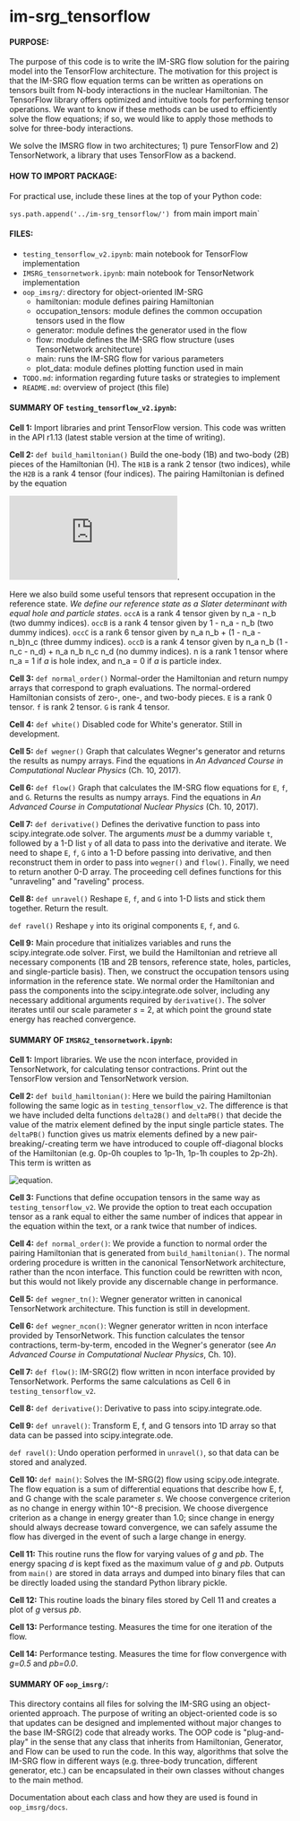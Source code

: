 # im-srg_tensorflow

#### PURPOSE:
The purpose of this code is to write the IM-SRG flow solution for the pairing model into the TensorFlow architecture. The motivation for this project is that the IM-SRG flow equation terms can be written as operations on tensors built from N-body interactions in the nuclear Hamiltonian. The TensorFlow library offers optimized and intuitive tools for performing tensor operations. We want to know if these methods can be used to efficiently solve the flow equations; if so, we would like to apply those methods to solve for three-body interactions.

We solve the IMSRG flow in two architectures; 1) pure TensorFlow and 2) TensorNetwork, a library that uses TensorFlow as a backend.

#### HOW TO IMPORT PACKAGE:
For practical use, include these lines at the top of your Python code:

`sys.path.append('../im-srg_tensorflow/')
`from main import main`


#### FILES:
* `testing_tensorflow_v2.ipynb`: main notebook for TensorFlow implementation
* `IMSRG_tensornetwork.ipynb`: main notebook for TensorNetwork implementation
* `oop_imsrg/`: directory for object-oriented IM-SRG
  * hamiltonian: module defines pairing Hamiltonian
  * occupation_tensors: module defines the common occupation tensors used in the flow
  * generator: module defines the generator used in the flow
  * flow: module defines the IM-SRG flow structure (uses TensorNetwork architecture)
  * main: runs the IM-SRG flow for various parameters
  * plot_data: module defines plotting function used in main
* `TODO.md`: information regarding future tasks or strategies to implement
* `README.md`: overview of project (this file)

#### SUMMARY OF `testing_tensorflow_v2.ipynb`:

__Cell 1:__
Import libraries and print TensorFlow version. This code was written in the API r1.13 (latest stable version at the time of writing).

__Cell 2:__
`def build_hamiltonian()` Build the one-body (1B) and two-body (2B) pieces of the Hamiltonian (H). The `H1B` is a rank 2 tensor (two indices), while the `H2B` is a rank 4 tensor (four indices). The pairing Hamiltonian is defined by the equation

![equation](https://latex.codecogs.com/gif.latex?%24%24H%20%3D%20%5Csum_%7BP%5Csigma%7D%5Cdelta%28P-1%29a%5E%7B%5Cdagger%7D_%7BP%5Csigma%7D%20a_%7BP%5Csigma%7D%20-%20%5Csum_%7Bpq%7D%5Cfrac%7Bg%7D%7B2%7Da%5E%7B%5Cdagger%7D_%7Bp%2C&plus;1%7Da%5E%7B%5Cdagger%7D_%7Bp%2C-1%7D%20a_%7Bq%2C-1%7Da_%7Bq%2C&plus;1%7D.%24%24).

Here we also build some useful tensors that represent occupation in the reference state. _We define our reference state as a Slater determinant with equal hole and particle states_. `occA` is a rank 4 tensor given by n_a - n_b (two dummy indices). `occB` is a rank 4 tensor given by 1 - n_a - n_b (two dummy indices). `occC` is a rank 6 tensor given by n_a n_b + (1 - n_a - n_b)n_c (three dummy indices). `occD` is a rank 4 tensor given by n_a n_b (1 - n_c - n_d) + n_a n_b n_c n_d (no dummy indices). n is a rank 1 tensor where n_a = 1 if _a_ is hole index, and n_a = 0 if _a_ is particle index.

__Cell 3:__
`def normal_order()` Normal-order the Hamiltonian and return numpy arrays that correspond to graph evaluations. The normal-ordered Hamiltonian consists of zero-, one-, and two-body pieces. `E` is a rank 0 tensor. `f` is rank 2 tensor. `G` is rank 4 tensor.

__Cell 4:__
`def white()` Disabled code for White's generator. Still in development.

__Cell 5:__
`def wegner()` Graph that calculates Wegner's generator and returns the results as numpy arrays. Find the equations in _An Advanced Course in Computational Nuclear Physics_ (Ch. 10, 2017).

__Cell 6:__
`def flow()` Graph that calculates the IM-SRG flow equations for `E`, `f`, and `G`. Returns the results as numpy arrays. Find the equations in _An Advanced Course in Computational Nuclear Physics_ (Ch. 10, 2017).

__Cell 7:__
`def derivative()` Defines the derivative function to pass into scipy.integrate.ode solver. The arguments _must_ be a dummy variable `t`, followed by a 1-D list `y` of all data to pass into the derivative and iterate. We need to shape `E`, `f`, `G` into a 1-D before passing into derivative, and then reconstruct them in order to pass into `wegner()` and `flow()`. Finally, we need to return another 0-D array. The proceeding cell defines functions for this "unraveling" and "raveling" process.

__Cell 8:__
`def unravel()` Reshape `E`, `f`, and `G` into 1-D lists and stick them together. Return the result.

`def ravel()` Reshape `y` into its original components `E`, `f`, and `G`.

__Cell 9:__
Main procedure that initializes variables and runs the scipy.integrate.ode solver. First, we build the Hamiltonian and retrieve all necessary components (1B and 2B tensors, reference state, holes, particles, and single-particle basis). Then, we construct the occupation tensors using information in the reference state. We normal order the Hamiltonian and pass the components into the scipy.integrate.ode solver, including any necessary additional arguments required by `derivative()`. The solver iterates until our scale parameter _s_ = 2, at which point the ground state energy has reached convergence.

#### SUMMARY OF `IMSRG2_tensornetwork.ipynb`:

__Cell 1:__
Import libraries. We use the ncon interface, provided in TensorNetwork, for calculating tensor contractions. Print out the TensorFlow version and TensorNetwork version.

__Cell 2:__
`def build_hamiltonian()`: Here we build the pairing Hamiltonian following the same logic as in `testing_tensorflow_v2`. The difference is that we have included delta functions `delta2B()` and `deltaPB()` that decide the value of the matrix element defined by the input single particle states. The `deltaPB()` function gives us matrix elements defined by a new pair-breaking/-creating term we have introduced to couple off-diagonal blocks of the Hamiltonian (e.g. 0p-0h couples to 1p-1h, 1p-1h couples to 2p-2h). This term is written as

![equation](https://latex.codecogs.com/gif.latex?f_\text{p-break}&space;=&space;\frac{f}{2}\sum_{p'\ne&space;p,q}\left(a^\dag_{p',&plus;1}&space;a^\dag_{p,-1}a_{q,-1}a_{q,&plus;1}&space;&plus;&space;a^\dag_{q,&plus;1}a^\dag_{q,-1}a_{p,-1}a_{p',&plus;1}&space;\right)).

__Cell 3:__
Functions that define occupation tensors in the same way as `testing_tensorflow_v2`. We provide the option to treat each occupation tensor as a rank equal to either the same number of indices that appear in the equation within the text, or a rank twice that number of indices.

__Cell 4:__
`def normal_order()`: We provide a function to normal order the pairing Hamiltonian that is generated from `build_hamiltonian()`. The normal ordering procedure is written in the canonical TensorNetwork architecture, rather than the ncon interface. This function could be rewritten with ncon, but this would not likely provide any discernable change in performance.

__Cell 5:__
`def wegner_tn()`: Wegner generator written in canonical TensorNetwork architecture. This function is still in development.

__Cell 6:__
`def wegner_ncon()`: Wegner generator written in ncon interface provided by TensorNetwork. This function calculates the tensor contractions, term-by-term, encoded in the Wegner's generator (see _An Advanced Course in Computational Nuclear Physics_, Ch. 10).

__Cell 7:__
`def flow()`: IM-SRG(2) flow written in ncon interface provided by TensorNetwork. Performs the same calculations as Cell 6 in `testing_tensorflow_v2`.

__Cell 8:__
`def derivative()`: Derivative to pass into scipy.integrate.ode.

__Cell 9:__
`def unravel()`: Transform E, f, and G tensors into 1D array so that data can be passed into scipy.integrate.ode.

`def ravel()`: Undo operation performed in `unravel()`, so that data can be stored and analyzed.

__Cell 10:__
`def main()`: Solves the IM-SRG(2) flow using scipy.ode.integrate. The flow equation is a sum of differential equations that describe how E, f, and G change with the scale parameter _s_. We choose convergence criterion as no change in energy within 10^-8 precision. We choose divergence criterion as a change in energy greater than 1.0; since change in energy should always decrease toward convergence, we can safely assume the flow has diverged in the event of such a large change in energy.

__Cell 11:__
This routine runs the flow for varying values of _g_ and _pb_. The energy spacing _d_ is kept fixed as the maximum value of _g_ and _pb_. Outputs from `main()` are stored in data arrays and dumped into binary files that can be directly loaded using the standard Python library pickle.

__Cell 12:__
This routine loads the binary files stored by Cell 11 and creates a plot of _g_ versus _pb_.

__Cell 13:__
Performance testing. Measures the time for one iteration of the flow.

__Cell 14:__
Performance testing. Measures the time for flow convergence with _g=0.5_ and _pb=0.0_.

#### SUMMARY OF `oop_imsrg/`:

This directory contains all files for solving the IM-SRG using an object-oriented approach. The purpose of writing an object-oriented code is so that updates can be designed and implemented without major changes to the base IM-SRG(2) code that already works. The OOP code is "plug-and-play" in the sense that any class that inherits from Hamiltonian, Generator, and Flow can be used to run the code. In this way, algorithms that solve the IM-SRG flow in different ways (e.g. three-body truncation, different generator, etc.) can be encapsulated in their own classes without changes to the main method.

Documentation about each class and how they are used is found in `oop_imsrg/docs`.
